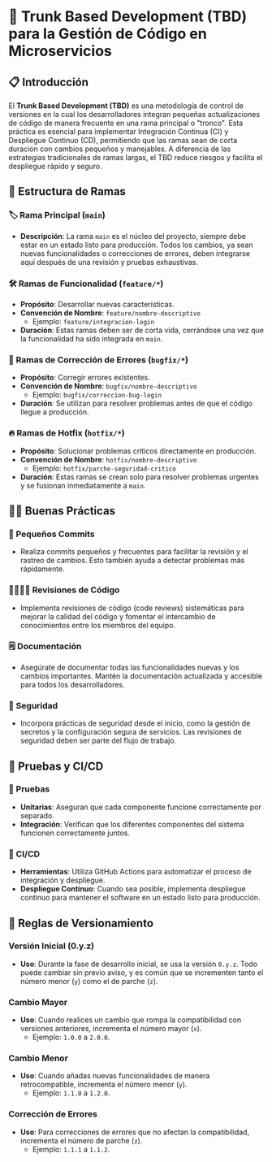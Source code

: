 # 🌲 Trunk Based Development (TBD) para la Gestión de Código en Microservicios

## 📋 Introducción

El **Trunk Based Development (TBD)** es una metodología de control de versiones en la cual los desarrolladores integran pequeñas actualizaciones de código de manera frecuente en una rama principal o "tronco". Esta práctica es esencial para implementar Integración Continua (CI) y Despliegue Continuo (CD), permitiendo que las ramas sean de corta duración con cambios pequeños y manejables. A diferencia de las estrategias tradicionales de ramas largas, el TBD reduce riesgos y facilita el despliegue rápido y seguro.

## 🌳 Estructura de Ramas

### 🏷️ Rama Principal (`main`)
- **Descripción**: La rama `main` es el núcleo del proyecto, siempre debe estar en un estado listo para producción. Todos los cambios, ya sean nuevas funcionalidades o correcciones de errores, deben integrarse aquí después de una revisión y pruebas exhaustivas.

### 🛠️ Ramas de Funcionalidad (`feature/*`)
- **Propósito**: Desarrollar nuevas características.
- **Convención de Nombre**: `feature/nombre-descriptivo`
  - Ejemplo: `feature/integracion-login`
- **Duración**: Estas ramas deben ser de corta vida, cerrándose una vez que la funcionalidad ha sido integrada en `main`.

### 🐞 Ramas de Corrección de Errores (`bugfix/*`)
- **Propósito**: Corregir errores existentes.
- **Convención de Nombre**: `bugfix/nombre-descriptivo`
  - Ejemplo: `bugfix/correccion-bug-login`
- **Duración**: Se utilizan para resolver problemas antes de que el código llegue a producción.

### 🔥 Ramas de Hotfix (`hotfix/*`)
- **Propósito**: Solucionar problemas críticos directamente en producción.
- **Convención de Nombre**: `hotfix/nombre-descriptivo`
  - Ejemplo: `hotfix/parche-seguridad-critico`
- **Duración**: Estas ramas se crean solo para resolver problemas urgentes y se fusionan inmediatamente a `main`.

## 🧑‍💻 Buenas Prácticas

### 🔄 Pequeños Commits
- Realiza commits pequeños y frecuentes para facilitar la revisión y el rastreo de cambios. Esto también ayuda a detectar problemas más rápidamente.

### 👩‍💻👨‍💻 Revisiones de Código
- Implementa revisiones de código (code reviews) sistemáticas para mejorar la calidad del código y fomentar el intercambio de conocimientos entre los miembros del equipo.

### 🗒️ Documentación
- Asegúrate de documentar todas las funcionalidades nuevas y los cambios importantes. Mantén la documentación actualizada y accesible para todos los desarrolladores.

### 🔐 Seguridad
- Incorpora prácticas de seguridad desde el inicio, como la gestión de secretos y la configuración segura de servicios. Las revisiones de seguridad deben ser parte del flujo de trabajo.

## 🔄 Pruebas y CI/CD

### 🧪 Pruebas
- **Unitarias**: Aseguran que cada componente funcione correctamente por separado.
- **Integración**: Verifican que los diferentes componentes del sistema funcionen correctamente juntos.

### 🚀 CI/CD
- **Herramientas**: Utiliza GitHub Actions para automatizar el proceso de integración y despliegue.
- **Despliegue Continuo**: Cuando sea posible, implementa despliegue continuo para mantener el software en un estado listo para producción.

## 🔢 Reglas de Versionamiento

### Versión Inicial (0.y.z)
- **Uso**: Durante la fase de desarrollo inicial, se usa la versión `0.y.z`. Todo puede cambiar sin previo aviso, y es común que se incrementen tanto el número menor (`y`) como el de parche (`z`).

### Cambio Mayor
- **Uso**: Cuando realices un cambio que rompa la compatibilidad con versiones anteriores, incrementa el número mayor (`x`).
  - Ejemplo: `1.0.0` a `2.0.0`.

### Cambio Menor
- **Uso**: Cuando añadas nuevas funcionalidades de manera retrocompatible, incrementa el número menor (`y`).
  - Ejemplo: `1.1.0` a `1.2.0`.

### Corrección de Errores
- **Uso**: Para correcciones de errores que no afectan la compatibilidad, incrementa el número de parche (`z`).
  - Ejemplo: `1.1.1` a `1.1.2`.
